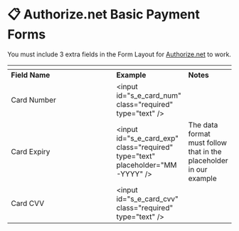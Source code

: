 # 📋 Authorize.net Basic Payment Forms

You must include 3 extra fields in the Form Layout for [Authorize.net](http://authorize.net) to work.

<table data-header-hidden><thead><tr><th width="231"></th><th></th><th></th></tr></thead><tbody><tr><td><strong>Field Name</strong></td><td><strong>Example</strong></td><td><strong>Notes</strong></td></tr><tr><td>Card Number</td><td>&#x3C;input id="s_e_card_num" class="required" type="text" /></td><td></td></tr><tr><td>Card Expiry</td><td>&#x3C;input id="s_e_card_exp" class="required" type="text" placeholder="MM-YYYY" /></td><td>The data format must follow that in the placeholder in our example</td></tr><tr><td>Card CVV</td><td>&#x3C;input id="s_e_card_cvv" class="required" type="text" /></td><td></td></tr></tbody></table>

